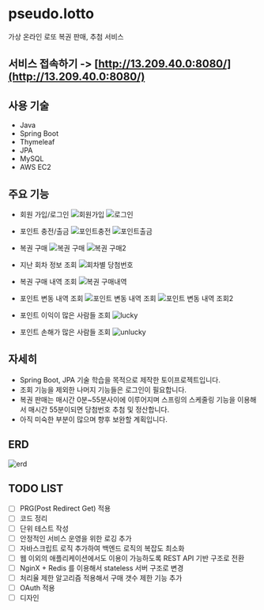 # pseudo.lotto
가상 온라인 로또 복권 판매, 추첨 서비스

## 서비스 접속하기 -> [http://13.209.40.0:8080/](http://13.209.40.0:8080/)

## 사용 기술
- Java
- Spring Boot
- Thymeleaf
- JPA
- MySQL
- AWS EC2

## 주요 기능
- 회원 가입/로그인
![회원가입](https://user-images.githubusercontent.com/96247255/170872647-a7189fc0-b758-44da-946c-b71fde3d8843.PNG)
![로그인](https://user-images.githubusercontent.com/96247255/170872649-e94dd765-972f-42f5-9de1-bdfbd0a0ac4f.PNG)

- 포인트 충전/출금
![포인트충전](https://user-images.githubusercontent.com/96247255/170872654-ca42a1e8-1ecf-4ba8-88ca-3e5e88a48e66.PNG)
![포인트출금](https://user-images.githubusercontent.com/96247255/170872662-7ad1d8c4-91d7-463b-b13d-1f448dc801cc.PNG)

- 복권 구매
![복권 구매](https://user-images.githubusercontent.com/96247255/170872521-59108876-4f0b-4aba-8058-438787216b8a.PNG)
![복권 구매2](https://user-images.githubusercontent.com/96247255/170872523-cabbfd1e-6390-4c94-aa6b-ee8e0e39ddcc.PNG)

- 지난 회차 정보 조회
![회차별 당첨번호](https://user-images.githubusercontent.com/96247255/170872546-c49c1ac4-17a8-451a-bcd8-affb87d615a1.PNG)

- 복권 구매 내역 조회
![복권 구매내역](https://user-images.githubusercontent.com/96247255/170872562-1a033b44-20d0-4e08-be9c-05b0a0272a9f.PNG)

- 포인트 변동 내역 조회
![포인트 변동 내역 조회](https://user-images.githubusercontent.com/96247255/170872573-58f92276-850f-4478-b2f5-b3cc7e75dd53.PNG)
![포인트 변동 내역 조회2](https://user-images.githubusercontent.com/96247255/170872577-13933940-d4b6-4ab3-bd67-d15f40f4ea35.PNG)

- 포인트 이익이 많은 사람들 조회
![lucky](https://user-images.githubusercontent.com/96247255/170872602-f95b9ee5-ba31-42a7-846b-e571154560b6.PNG)

- 포인트 손해가 많은 사람들 조회
![unlucky](https://user-images.githubusercontent.com/96247255/170872605-2ab950e4-e0a6-468e-b73d-587a54c046bd.PNG)

## 자세히
- Spring Boot, JPA 기술 학습을 목적으로 제작한 토이프로젝트입니다.
- 조회 기능을 제외한 나머지 기능들은 로그인이 필요합니다.
- 복권 판매는 매시간 0분~55분사이에 이루어지며 스프링의 스케줄링 기능을 이용해서 매시간 55분이되면 당첨번호 추첨 및 정산합니다.
- 아직 미숙한 부분이 많으며 향후 보완할 계획입니다.

## ERD
![erd](https://user-images.githubusercontent.com/96247255/170872702-41ba2ba2-9b31-4339-9c1f-ff9156ceef42.PNG)

## TODO LIST
- [ ] PRG(Post Redirect Get) 적용
- [ ] 코드 정리
- [ ] 단위 테스트 작성
- [ ] 안정적인 서비스 운영을 위한 로깅 추가
- [ ] 자바스크립트 로직 추가하여 백엔드 로직의 복잡도 최소화
- [ ] 웹 이외의 애플리케이션에서도 이용이 가능하도록 REST API 기반 구조로 전환
- [ ] NginX + Redis 를 이용해서 stateless 서버 구조로 변경
- [ ] 처리율 제한 알고리즘 적용해서 구매 갯수 제한 기능 추가
- [ ] OAuth 적용
- [ ] 디자인

